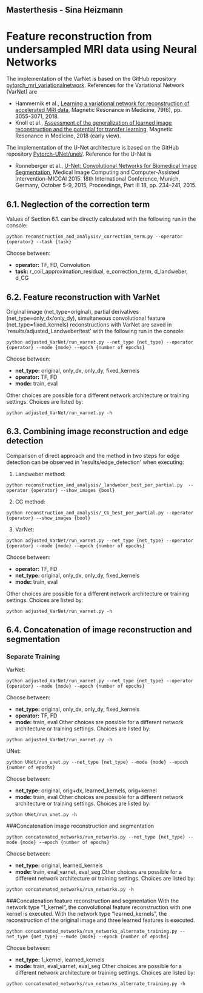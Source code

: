 ## Masterthesis - Sina Heizmann

# Feature reconstruction from undersampled MRI data using Neural Networks

The implementation of the VarNet is based on the GitHub repository [pytorch_mri_variationalnetwork](https://github.com/rixez/pytorch_mri_variationalnetwork). References for the Variational Network (VarNet) are
- Hammernik et al., [Learning a variational network for reconstruction of accelerated MRI data](https://onlinelibrary.wiley.com/doi/full/10.1002/mrm.26977), Magnetic Resonance in Medicine, 79(6), pp. 3055-3071, 2018.
- Knoll et al., [Assessment of the generalization of learned image reconstruction and the potential for transfer learning](https://onlinelibrary.wiley.com/doi/full/10.1002/mrm.27355), Magnetic Resonance in Medicine, 2018 (early view).


The implementation of the U-Net architecture is based on the GitHub repository [Pytorch-UNet/unet/](https://github.com/milesial/Pytorch-UNet/tree/master/unet). Reference for the U-Net is
- Ronneberger et al., [U-Net: Convolutional Networks for Biomedical Image Segmentation](https://arxiv.org/abs/1505.04597), Medical Image Computing and Computer-Assisted Intervention–MICCAI 2015: 18th International Conference, Munich, Germany, October 5-9, 2015, Proceedings, Part III 18, pp. 234–241, 2015.



## 6.1. Neglection of the correction term
Values of Section 6.1. can be directly calculated with the following run in the console:
```
python reconstruction_and_analysis/_correction_term.py --operator {operator} --task {task}
```
Choose between:
- **operator:**	 TF, FD, Convolution
- **task:**		 r_coil_approximation_residual, e_correction_term, d_landweber, d_CG


## 6.2. Feature reconstruction with VarNet
Original image (net_type=original), partial derivatives (net_type=only_dx/only_dy), simultaneous convolutional feature (net_type=fixed_kernels) reconstructions with VarNet are saved in 'results/adjusted_Landweber/test' with the following run in the console:
```
python adjusted_VarNet/run_varnet.py --net_type {net_type} --operator {operator} --mode {mode} --epoch {number of epochs}
```
Choose between:
- **net_type:**	 original, only_dx, only_dy, fixed_kernels
- **operator:**	 TF, FD
- **mode:**	 train, eval

Other choices are possible for a different network architecture or training settings. Choices are listed by:
```
python adjusted_VarNet/run_varnet.py -h
```


## 6.3. Combining image reconstruction and edge detection
Comparison of direct approach and the method in two steps for edge detection can be observed in 'results/edge_detection' when executing:
1. Landweber method:
```
python reconstruction_and_analysis/_landweber_best_per_partial.py  --operator {operator} --show_images {bool} 
```
2. CG method:
```
python reconstruction_and_analysis/_CG_best_per_partial.py --operator {operator} --show_images {bool} 
```
3. VarNet:
```
python adjusted_VarNet/run_varnet.py --net_type {net_type} --operator {operator} --mode {mode} --epoch {number of epochs}

```
Choose between:
- **operator:**	 TF, FD
- **net_type:**	 original, only_dx, only_dy, fixed_kernels
- **mode:**	 train, eval

Other choices are possible for a different network architecture or training settings. Choices are listed by:
```
python adjusted_VarNet/run_varnet.py -h
```


## 6.4. Concatenation of image reconstruction and segmentation
### Separate Training
VarNet:
```
python adjusted_VarNet/run_varnet.py --net_type {net_type} --operator {operator} --mode {mode} --epoch {number of epochs}

```
Choose between:
- **net_type:**	 original, only_dx, only_dy, fixed_kernels
- **operator:**	 TF, FD
- **mode:**	 train, eval
Other choices are possible for a different network architecture or training settings. Choices are listed by:
```
python adjusted_VarNet/run_varnet.py -h
```

UNet:
```
python UNet/run_unet.py --net_type {net_type} --mode {mode} --epoch {number of epochs}

```
Choose between:
- **net_type:**	 original, orig+dx, learned_kernels, orig+kernel
- **mode:**	 train, eval
Other choices are possible for a different network architecture or training settings. Choices are listed by:
```
python UNet/run_unet.py -h
```



###Concatenation image reconstruction and segmentation
```
python concatenated_networks/run_networks.py --net_type {net_type} --mode {mode} --epoch {number of epochs}

```
Choose between:
- **net_type:**	 original, learned_kernels
- **mode:**	 train, eval_varnet, eval_seg
Other choices are possible for a different network architecture or training settings. Choices are listed by:
```
python concatenated_networks/run_networks.py -h
```


###Concatenation feature reconstruction and segmentation
With the network type “1_kernel”, the convolutional feature reconstruction with one kernel is executed.
With the network type “learned_kernels”, the reconstruction of the original image and three learned features is executed.
```
python concatenated_networks/run_networks_alternate_training.py --net_type {net_type} --mode {mode} --epoch {number of epochs}

```
Choose between:
- **net_type:**	 1_kernel, learned_kernels
- **mode:**	 train, eval_varnet, eval_seg
Other choices are possible for a different network architecture or training settings. Choices are listed by:
```
python concatenated_networks/run_networks_alternate_training.py -h
```






